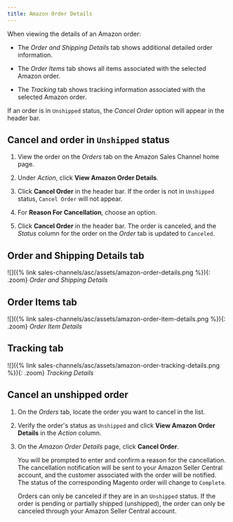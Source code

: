 ```yaml
---
title: Amazon Order Details
---
```



When viewing the details of an Amazon order:

- The _Order and Shipping Details_ tab shows additional detailed order information.

- The _Order Items_ tab shows all items associated with the selected Amazon order.

- The _Tracking_ tab shows tracking information associated with the selected Amazon order.

If an order is in `Unshipped` status, the _Cancel Order_ option will appear in the header bar.

## Cancel and order in `Unshipped` status

1. View the order on the _Orders_ tab on the Amazon Sales Channel home page.

1. Under _Action_, click **View Amazon Order Details**.

1. Click **Cancel Order** in the header bar. If the order is not in `Unshipped` status, `Cancel Order` will not appear.

1. For **Reason For Cancellation**, choose an option.

1. Click **Cancel Order** in the header bar. The order is canceled, and the _Status_ column for the order on the _Order_ tab is updated to `Canceled`.

## Order and Shipping Details tab

![]({% link sales-channels/asc/assets/amazon-order-details.png %}){: .zoom}
_Order and Shipping Details_

## Order Items tab

![]({% link sales-channels/asc/assets/amazon-order-item-details.png %}){: .zoom}
_Order Item Details_

## Tracking tab

![]({% link sales-channels/asc/assets/amazon-order-tracking-details.png %}){: .zoom}
_Tracking Details_

## Cancel an unshipped order

1. On the _Orders_ tab, locate the order you want to cancel in the list.

1. Verify the order's status as `Unshipped` and click **View Amazon Order Details** in the _Action_ column.

1. On the _Amazon Order Details_ page, click **Cancel Order**.

   You will be prompted to enter and confirm a reason for the cancellation. The cancellation notification will be sent to your Amazon Seller Central account, and the customer associated with the order will be notified. The status of the corresponding Magento order will change to `Complete`.

   Orders can only be canceled if they are in an `Unshipped` status. If the order is pending or partially shipped (unshipped), the order can only be canceled through your Amazon Seller Central account.
